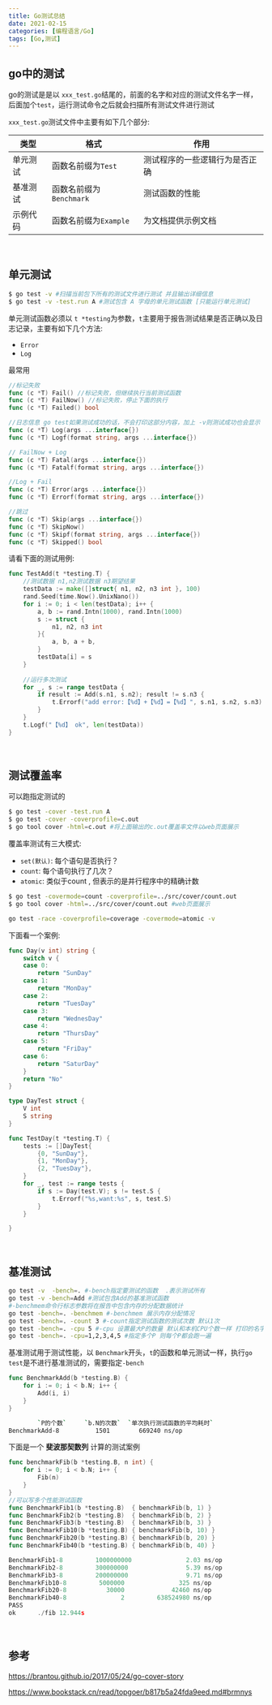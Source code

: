 ```yaml
---
title: Go测试总结
date: 2021-02-15
categories: [编程语言/Go]
tags: [Go,测试]
---
```


## go中的测试

go的测试是是以 `xxx_test.go`结尾的，前面的名字和对应的测试文件名字一样，后面加个`test`，运行测试命令之后就会扫描所有测试文件进行测试

`xxx_test.go`测试文件中主要有如下几个部分:

| 类型     | 格式                    | 作用                           |
| -------- | ----------------------- | ------------------------------ |
| 单元测试 | 函数名前缀为`Test`      | 测试程序的一些逻辑行为是否正确 |
| 基准测试 | 函数名前缀为`Benchmark` | 测试函数的性能                 |
| 示例代码 | 函数名前缀为`Example`   | 为文档提供示例文档             |

​    

## 单元测试

```bash
$ go test -v #扫描当前包下所有的测试文件进行测试 并且输出详细信息
$ go test -v -test.run A #测试包含 A 字母的单元测试函数 [只能运行单元测试]
```

单元测试函数必须以 `t *testing`为参数，`t`主要用于报告测试结果是否正确以及日志记录，主要有如下几个方法: 

- `Error`
- `Log`

最常用

```go
//标记失败
func (c *T) Fail() //标记失败，但继续执行当前测试函数
func (c *T) FailNow() //标记失败，停止下面的执行
func (c *T) Failed() bool

//日志信息 go test如果测试成功的话，不会打印这部分内容，加上 -v则测试成功也会显示
func (c *T) Log(args ...interface{}) 
func (c *T) Logf(format string, args ...interface{})

// FailNow + Log
func (c *T) Fatal(args ...interface{})
func (c *T) Fatalf(format string, args ...interface{})

//Log + Fail
func (c *T) Error(args ...interface{})
func (c *T) Errorf(format string, args ...interface{})

//跳过
func (c *T) Skip(args ...interface{})
func (c *T) SkipNow()
func (c *T) Skipf(format string, args ...interface{})
func (c *T) Skipped() bool
```

请看下面的测试用例:

```go
func TestAdd(t *testing.T) {
    //测试数据 n1,n2测试数据 n3期望结果
	testData := make([]struct{ n1, n2, n3 int }, 100)
	rand.Seed(time.Now().UnixNano())
	for i := 0; i < len(testData); i++ {
		a, b := rand.Intn(1000), rand.Intn(1000)
		s := struct {
			n1, n2, n3 int
		}{
			a, b, a + b,
		}
		testData[i] = s
	}
    
    //运行多次测试
	for _, s := range testData {
		if result := Add(s.n1, s.n2); result != s.n3 {
			t.Errorf("add error:【%d】+【%d】=【%d】", s.n1, s.n2, s.n3)
		}
	}
	t.Logf("【%d】 ok", len(testData))
}
```

​    

## 测试覆盖率

可以跑指定测试的

```bash
$ go test -cover -test.run A
$ go test -cover -coverprofile=c.out
$ go tool cover -html=c.out #将上面输出的c.out覆盖率文件以web页面展示
```

覆盖率测试有三大模式:

- `set(默认)`: 每个语句是否执行？
- `count`: 每个语句执行了几次？
- `atomic`: 类似于count , 但表示的是并行程序中的精确计数

```bash
$ go test -covermode=count -coverprofile=../src/cover/count.out
$ go tool cover -html=../src/cover/count.out #web页面展示
```

```bash
go test -race -coverprofile=coverage -covermode=atomic -v
```

下面看一个案例:

```go
func Day(v int) string {
	switch v {
	case 0:
		return "SunDay"
	case 1:
		return "MonDay"
	case 2:
		return "TuesDay"
	case 3:
		return "WednesDay"
	case 4:
		return "ThursDay"
	case 5:
		return "FriDay"
	case 6:
		return "SaturDay"
	}
	return "No"
}
```

```go
type DayTest struct {
	V int
	S string
}

func TestDay(t *testing.T) {
	tests := []DayTest{
		{0, "SunDay"},
		{1, "MonDay"},
		{2, "TuesDay"},
	}
	for _, test := range tests {
		if s := Day(test.V); s != test.S {
			t.Errorf("%s,want:%s", s, test.S)
		}
	}

}
```

​    

## 基准测试

```bash
go test -v  -bench=. #-bench指定要测试的函数  .表示测试所有
go test -v -bench=Add #测试包含Add的基准测试函数
#-benchmem命令行标志参数将在报告中包含内存的分配数据统计
go test -bench=. -benchmem #-benchmem 展示内存分配情况
go test -bench=. -count 3 #-count指定测试函数的测试次数 默认1次
go test -bench=. -cpu 5 #-cpu 设置最大P的数量 默认和本机CPU个数一样 打印的名字后面的数字就是CPU的个数
go test -bench=. -cpu=1,2,3,4,5 #指定多个P 则每个P都会跑一遍
```

基准测试用于测试性能，以 `Benchmark`开头，`t`的函数和单元测试一样，执行`go test`是不进行基准测试的，需要指定`-bench`

```go
func BenchmarkAdd(b *testing.B) {
	for i := 0; i < b.N; i++ {
		Add(i, i)
	}
}
```

```bash
        `P的个数`	   `b.N的次数`  `单次执行测试函数的平均耗时`
BenchmarkAdd-8    	    1501	    669240 ns/op
```

下面是一个 **斐波那契数列** 计算的测试案例

```go    
func benchmarkFib(b *testing.B, n int) {
    for i := 0; i < b.N; i++ {
        Fib(n)
    }
}
//可以写多个性能测试函数
func BenchmarkFib1(b *testing.B)  { benchmarkFib(b, 1) }
func BenchmarkFib2(b *testing.B)  { benchmarkFib(b, 2) }
func BenchmarkFib3(b *testing.B)  { benchmarkFib(b, 3) }
func BenchmarkFib10(b *testing.B) { benchmarkFib(b, 10) }
func BenchmarkFib20(b *testing.B) { benchmarkFib(b, 20) }
func BenchmarkFib40(b *testing.B) { benchmarkFib(b, 40) }
```

```go
BenchmarkFib1-8         1000000000               2.03 ns/op
BenchmarkFib2-8         300000000                5.39 ns/op
BenchmarkFib3-8         200000000                9.71 ns/op
BenchmarkFib10-8         5000000               325 ns/op
BenchmarkFib20-8           30000             42460 ns/op
BenchmarkFib40-8               2         638524980 ns/op
PASS
ok      ./fib 12.944s
```

​    

## 参考

https://brantou.github.io/2017/05/24/go-cover-story

https://www.bookstack.cn/read/topgoer/b817b5a24fda9eed.md#brmnys